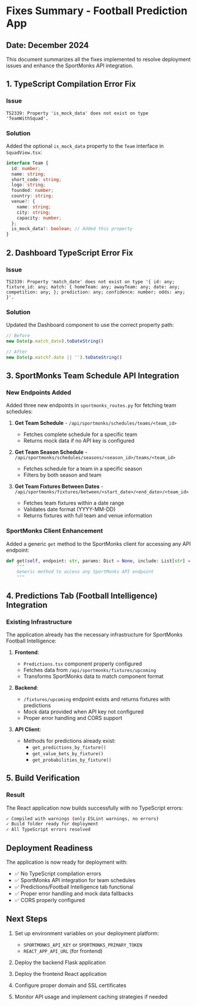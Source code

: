 # Fixes Summary - Football Prediction App

## Date: December 2024

This document summarizes all the fixes implemented to resolve deployment issues and enhance the SportMonks API integration.

## 1. TypeScript Compilation Error Fix

### Issue
```
TS2339: Property 'is_mock_data' does not exist on type 'TeamWithSquad'.
```

### Solution
Added the optional `is_mock_data` property to the `Team` interface in `SquadView.tsx`:

```typescript
interface Team {
  id: number;
  name: string;
  short_code: string;
  logo: string;
  founded: number;
  country: string;
  venue?: {
    name: string;
    city: string;
    capacity: number;
  };
  is_mock_data?: boolean; // Added this property
}
```

## 2. Dashboard TypeScript Error Fix

### Issue
```
TS2339: Property 'match_date' does not exist on type '{ id: any; fixture_id: any; match: { homeTeam: any; awayTeam: any; date: any; competition: any; }; prediction: any; confidence: number; odds: any; }'.
```

### Solution
Updated the Dashboard component to use the correct property path:

```typescript
// Before
new Date(p.match_date).toDateString()

// After
new Date(p.match?.date || '').toDateString()
```

## 3. SportMonks Team Schedule API Integration

### New Endpoints Added
Added three new endpoints in `sportmonks_routes.py` for fetching team schedules:

1. **Get Team Schedule** - `/api/sportmonks/schedules/teams/<team_id>`
   - Fetches complete schedule for a specific team
   - Returns mock data if no API key is configured

2. **Get Team Season Schedule** - `/api/sportmonks/schedules/seasons/<season_id>/teams/<team_id>`
   - Fetches schedule for a team in a specific season
   - Filters by both season and team

3. **Get Team Fixtures Between Dates** - `/api/sportmonks/fixtures/between/<start_date>/<end_date>/<team_id>`
   - Fetches team fixtures within a date range
   - Validates date format (YYYY-MM-DD)
   - Returns fixtures with full team and venue information

### SportMonks Client Enhancement
Added a generic `get` method to the SportMonks client for accessing any API endpoint:

```python
def get(self, endpoint: str, params: Dict = None, include: List[str] = None, cache_ttl: int = 300) -> Optional[Dict]:
    """
    Generic method to access any SportMonks API endpoint
    """
```

## 4. Predictions Tab (Football Intelligence) Integration

### Existing Infrastructure
The application already has the necessary infrastructure for SportMonks Football Intelligence:

1. **Frontend**: 
   - `Predictions.tsx` component properly configured
   - Fetches data from `/api/sportmonks/fixtures/upcoming`
   - Transforms SportMonks data to match component format

2. **Backend**:
   - `/fixtures/upcoming` endpoint exists and returns fixtures with predictions
   - Mock data provided when API key not configured
   - Proper error handling and CORS support

3. **API Client**:
   - Methods for predictions already exist:
     - `get_predictions_by_fixture()`
     - `get_value_bets_by_fixture()`
     - `get_probabilities_by_fixture()`

## 5. Build Verification

### Result
The React application now builds successfully with no TypeScript errors:

```bash
✓ Compiled with warnings (only ESLint warnings, no errors)
✓ Build folder ready for deployment
✓ All TypeScript errors resolved
```

## Deployment Readiness

The application is now ready for deployment with:
- ✅ No TypeScript compilation errors
- ✅ SportMonks API integration for team schedules
- ✅ Predictions/Football Intelligence tab functional
- ✅ Proper error handling and mock data fallbacks
- ✅ CORS properly configured

## Next Steps

1. Set up environment variables on your deployment platform:
   - `SPORTMONKS_API_KEY` or `SPORTMONKS_PRIMARY_TOKEN`
   - `REACT_APP_API_URL` (for frontend)

2. Deploy the backend Flask application

3. Deploy the frontend React application

4. Configure proper domain and SSL certificates

5. Monitor API usage and implement caching strategies if needed